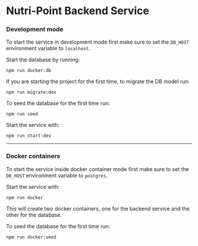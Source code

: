 # Nutri-Point Backend Service

### Development mode

To start the service in development mode first make sure to set the `DB_HOST` environment variable to `localhost`.

Start the database by running:

`npm run docker:db`

If you are starting the project for the first time, to migrate the DB model run:

`npm run migrate:dev`

To seed the database for the first time run:

`npm run seed`

Start the service with:

`npm run start:dev`

---

### Docker containers

To start the service inside docker container mode first make sure to set the `DB_HOST` environment variable to `postgres`.

Start the service with:

`npm run docker`

This will create two docker containers, one for the backend service and the other for the database.

To seed the database for the first time run:

`npm run docker:seed`

